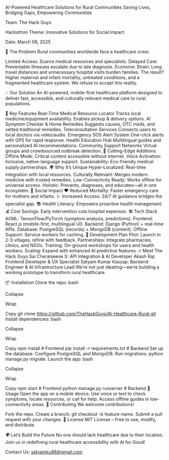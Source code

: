 AI-Powered Healthcare Solutions for Rural Communities
Saving Lives, Bridging Gaps, Empowering Communities


Team: The Hack Guys

Hackathon Theme: Innovative Solutions for Social Impact

Date: March 06, 2025

🚨 The Problem
Rural communities worldwide face a healthcare crisis:

Limited Access: Scarce medical resources and specialists.
Delayed Care: Preventable illnesses escalate due to late diagnosis.
Economic Strain: Long travel distances and unnecessary hospital visits burden families.
The result? Higher maternal and infant mortality, untreated conditions, and a fragmented healthcare system. We refuse to accept this reality.

💡 Our Solution
An AI-powered, mobile-first healthcare platform designed to deliver fast, accessible, and culturally relevant medical care to rural populations.

🚀 Key Features
Real-Time Medical Resource Locator
Tracks local medicine/equipment availability.
Enables pickup & delivery options.
AI Symptom Checker & Home Remedies
Suggests causes, OTC meds, and vetted traditional remedies.
Teleconsultation Services
Connects users to local doctors via video/audio.
Emergency SOS Alert System
One-click alerts with GPS for rapid response.
Health Education Hub
Multilingual guides and personalized AI recommendations.
Community Support Networks
Virtual groups and crowdsourced outbreak detection.
🔬 Cutting-Edge Additions
Offline Mode: Critical content accessible without internet.
Voice Activation: Inclusive, native-language support.
Sustainability: Eco-friendly medical supply partnerships.
🌍 Why It’s Unique
Hyper-Localized: Real-time integration with local resources.
Culturally Relevant: Merges modern medicine with trusted remedies.
Low-Connectivity Ready: Works offline for universal access.
Holistic: Prevents, diagnoses, and educates—all in one ecosystem.
🎯 Social Impact
❤️ Reduced Mortality: Faster emergency care for mothers and infants.
🩺 Increased Access: 24/7 AI guidance bridges the specialist gap.
📚 Health Literacy: Empowers proactive health management.
💰 Cost Savings: Early intervention cuts hospital expenses.
🛠 Tech Stack
AI/ML: TensorFlow/PyTorch (symptom analysis, predictions).
Frontend: React.js (mobile-first, multilingual UI).
Backend: Django (Python) + real-time APIs.
Database: PostgreSQL (records) + MongoDB (content).
Offline Support: Service workers for caching.
🚀 Development Plan
Pilot: Launch in 2-3 villages, refine with feedback.
Partnerships: Integrate pharmacies, clinics, and NGOs.
Training: On-ground workshops for users and health workers.
Scaling: Expand with enhanced AI predictive features.
🔥 Meet The Hack Guys
Sai Cheranjeeve S: API Integration & AI Developer
Akash Raj: Frontend Developer & UX Specialist
Satyam Kumar Kasyap: Backend Engineer & AI Infrastructure Lead
We’re not just ideating—we’re building a working prototype to transform rural healthcare.

📦 Installation
Clone the repo:
bash

Collapse

Wrap

Copy
git clone https://github.com/TheHackGuys/AI-Healthcare-Rural.git
Install dependencies:
bash

Collapse

Wrap

Copy
npm install  # Frontend
pip install -r requirements.txt  # Backend
Set up the database:
Configure PostgreSQL and MongoDB.
Run migrations: python manage.py migrate.
Launch the app:
bash

Collapse

Wrap

Copy
npm start  # Frontend
python manage.py runserver  # Backend
🌟 Usage
Open the app on a mobile device.
Use voice or text to check symptoms, locate resources, or call for help.
Access offline guides in low-connectivity areas.
🤝 Contributing
We welcome contributions!

Fork the repo.
Create a branch: git checkout -b feature-name.
Submit a pull request with your changes.
📜 License
MIT License – Free to use, modify, and distribute.

🌍 Let’s Build the Future
No one should lack healthcare due to their location. Join us in redefining rural healthcare accessibility with AI for Good!

Contact Us: satyamku88@gmail.com
